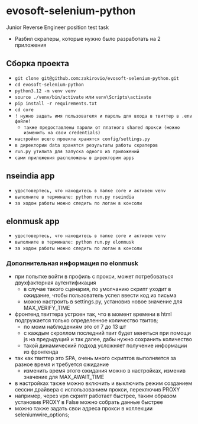 # evosoft-selenium-python
Junior Reverse Engineer position test task
* Разбил скраперы, которые нужно было разработать на 2 приложения
## Сборка проекта
* ```git clone git@github.com:zakirovio/evosoft-selenium-python.git```
* ```cd evosoft-selenium-python```
* ```python3.12 -m venv venv```
* ```source ./venv/bin/activate``` или ```venv\Scripts\activate```
* ```pip install -r requirements.txt```
* ```cd core```
* ```! нужно задать имя пользователя и пароль для входа в твиттер в .env файле!```
  * ```также предоставлены пароли от платного shared прокси (можно изменить на свои credentials)```
* ```настройки всего проекта хранятся config/settings.py```
* ```в директории data хранятся результаты работы скраперов```
* ```run.py утилита для запуска одного из приложений```
* ```сами приложения расположены в директории apps``` 

## nseindia app
* ```удостовертесь, что находитесь в папке core и активен venv```
* ```выполните в терминале: python run.py nseindia```
* ```за ходом работы можно следить по логам в консоли```

## elonmusk app
* ```удостовертесь, что находитесь в папке core и активен venv```
* ```выполните в терминале: python run.py elonmusk```
* ```за ходом работы можно следить по логам в консоли```
  
### Дополнительная информация по elonmusk
* при попытке войти в профиль с прокси, может потребоваться двухфакторная аутентификация
  * в случае такого сценария, по умолчанию скрипт уходит в ожидание, чтобы пользователь успел ввести код из письма
  * можно настроить в settings.py, установив новое значение для MAX_VERIFY_TIME
* фронтенд твиттера устроен так, что в момент времени в html подгружается только определенное количество твитов;
  * по моим наблюдениям это от 7 до 13 шт
  * с каждым скроллом последний твит будет меняться при помощи js на предыдущий и так далее, дабы нужно сохранить количество
  * такой динамический подход усложняет получение информации из фронтенда  
* так как твиттер это SPA, очень много скриптов выполняется за разное время и требуется ожидание
  * изменить время этого ожидания можно в настройках, изменив значение для MAX_AWAIT_TIME
*  в настройках также можно включить и выключить режим созданием сессии драйвера с использованием прокси, переключив PROXY
  * например, через vpn скрипт работает быстрее, таким образом установив PROXY в False можно собрать данные быстрее  
*  можно также задать свои адреса прокси в коллекции seleniumwire_options;    
